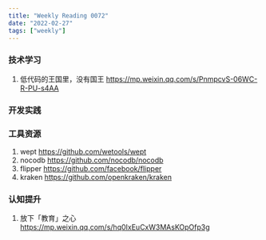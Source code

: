 ```yaml
---
title: "Weekly Reading 0072"
date: "2022-02-27"
tags: ["weekly"]
---
```


### 技术学习
1. 低代码的王国里，没有国王 https://mp.weixin.qq.com/s/PnmpcvS-06WC-R-PU-s4AA

### 开发实践


### 工具资源
1. wept https://github.com/wetools/wept
2. nocodb https://github.com/nocodb/nocodb
3. flipper https://github.com/facebook/flipper
4. kraken https://github.com/openkraken/kraken

### 认知提升
1. 放下「教育」之心 https://mp.weixin.qq.com/s/hq0IxEuCxW3MAsKOpOfp3g
